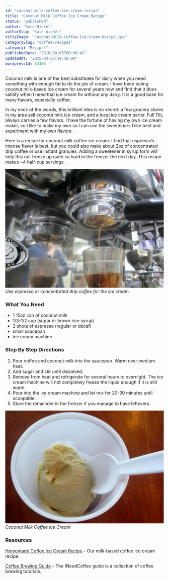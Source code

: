 ```yaml
---
id: "coconut-milk-coffee-ice-cream-recipe"
title: "Coconut Milk Coffee Ice Cream Recipe"
status: "published"
author: "Kate Nickel"
authorSlug: "kate-nickel"
titleImage: "Coconut-Milk-Coffee-Ice-Cream-Recipe.jpg"
categorySlug: "coffee-recipes"
category: "Recipes"
publishedDate: "2016-08-03T08:00:42"
updatedAt: "2025-03-23T10:59:09"
wordpressId: 53106
---
```


Coconut milk is one of the best substitutes for dairy when you need something with enough fat to do the job of cream. I have been eating coconut milk-based ice cream for several years now and find that it does satisfy when I need that ice cream fix without any dairy. It is a good base for many flavors, especially coffee.

In my neck of the woods, this brilliant idea is no secret: a few grocery stores in my area sell coconut milk ice cream, and a local ice cream parlor, Full Tilt, always carries a few flavors. I have the fortune of having my own ice cream maker, so I like to make my own so I can use the sweeteners I like best and experiment with my own flavors.

Here is a recipe for coconut milk coffee ice cream. I find that espresso’s intense flavor is best, but you could also make about 2oz of concentrated drip coffee or use instant granules. Adding a sweetener in syrup form will help this not freeze up quite so hard in the freezer the next day. This recipe makes ~4 half-cup servings.

![Pull espresso shots](pull-espresso-shots1.jpg)  
*Use espresso or concentrated drip coffee for the ice cream.*

### What You Need

-   1 15oz can of coconut milk
-   1/3-1/2 cup (sugar or brown rice syrup)
-   2 shots of espresso (regular or decaf)
-   small saucepan
-   ice cream machine

### Step By Step Directions

1.  Pour coffee and coconut milk into the saucepan. Warm over medium heat.
2.  Add sugar and stir until dissolved.
3.  Remove from heat and refrigerate for several hours to overnight. The ice cream machine will not completely freeze the liquid enough if it is still warm.
4.  Pour into the ice cream machine and let mix for 20-30 minutes until scoopable.
5.  Store the remainder in the freezer if you manage to have leftovers.

![coconut milk coffee ice cream](coconut-milk-coffee-ice-cream.jpg)  
*Coconut Milk Coffee Ice Cream*

### Resources

[Homemade Coffee Ice Cream Recipe](http://ineedcoffee.com/homemade-coffee-ice-cream-recipe/) – Our milk-based coffee ice cream recipe.

[Coffee Brewing Guide](http://ineedcoffee.com/coffee-brewing-guide/) – The INeedCoffee guide is a collection of coffee brewing tutorials.